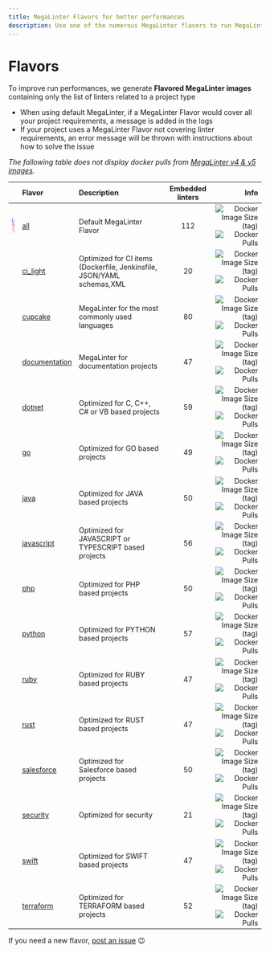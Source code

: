 ```yaml
---
title: MegaLinter Flavors for better performances
description: Use one of the numerous MegaLinter flavors to run MegaLinter even faster with only the linters you need
---
```

<!-- markdownlint-disable MD013 -->
<!-- Generated by .automation/build.py, please do not update manually -->
<!-- flavors-section-start -->

# Flavors

To improve run performances, we generate **Flavored MegaLinter images** containing only the list of linters related to a project type

- When using default MegaLinter, if a MegaLinter Flavor would cover all your project requirements, a message is added in the logs
- If your project uses a MegaLinter Flavor not covering linter requirements, an error message will be thrown with instructions about how to solve the issue

_The following table does not display docker pulls from [MegaLinter v4 & v5 images](https://hub.docker.com/r/nvuillam/mega-linter)._

<!-- flavors-table-start -->
|                                                                         <!-- -->                                                                         | Flavor                                                 | Description                                                            | Embedded linters |                                                                                                                                                                                                      Info |
|:--------------------------------------------------------------------------------------------------------------------------------------------------------:|:-------------------------------------------------------|:-----------------------------------------------------------------------|:----------------:|----------------------------------------------------------------------------------------------------------------------------------------------------------------------------------------------------------:|
| <img src="https://github.com/oxsecurity/megalinter/raw/main/docs/assets/images/mega-linter-square.png" alt="" height="32px" class="megalinter-icon"></a> | [all](https://megalinter.io/6.20.0/supported-linters/) | Default MegaLinter Flavor                                              |       112        |                             ![Docker Image Size (tag)](https://img.shields.io/docker/image-size/oxsecurity/megalinter/v6.20.0) ![Docker Pulls](https://img.shields.io/docker/pulls/oxsecurity/megalinter) |
|      <img src="https://github.com/oxsecurity/megalinter/raw/main/docs/assets/icons/ci_light.ico" alt="" height="32px" class="megalinter-icon"></a>       | [ci_light](flavors/ci_light.md)                        | Optimized for CI items (Dockerfile, Jenkinsfile, JSON/YAML schemas,XML |        20        |           ![Docker Image Size (tag)](https://img.shields.io/docker/image-size/oxsecurity/megalinter-ci_light/v6.20.0) ![Docker Pulls](https://img.shields.io/docker/pulls/oxsecurity/megalinter-ci_light) |
|       <img src="https://github.com/oxsecurity/megalinter/raw/main/docs/assets/icons/cupcake.ico" alt="" height="32px" class="megalinter-icon"></a>       | [cupcake](flavors/cupcake.md)                          | MegaLinter for the most commonly used languages                        |        80        |             ![Docker Image Size (tag)](https://img.shields.io/docker/image-size/oxsecurity/megalinter-cupcake/v6.20.0) ![Docker Pulls](https://img.shields.io/docker/pulls/oxsecurity/megalinter-cupcake) |
|    <img src="https://github.com/oxsecurity/megalinter/raw/main/docs/assets/icons/documentation.ico" alt="" height="32px" class="megalinter-icon"></a>    | [documentation](flavors/documentation.md)              | MegaLinter for documentation projects                                  |        47        | ![Docker Image Size (tag)](https://img.shields.io/docker/image-size/oxsecurity/megalinter-documentation/v6.20.0) ![Docker Pulls](https://img.shields.io/docker/pulls/oxsecurity/megalinter-documentation) |
|       <img src="https://github.com/oxsecurity/megalinter/raw/main/docs/assets/icons/dotnet.ico" alt="" height="32px" class="megalinter-icon"></a>        | [dotnet](flavors/dotnet.md)                            | Optimized for C, C++, C# or VB based projects                          |        59        |               ![Docker Image Size (tag)](https://img.shields.io/docker/image-size/oxsecurity/megalinter-dotnet/v6.20.0) ![Docker Pulls](https://img.shields.io/docker/pulls/oxsecurity/megalinter-dotnet) |
|         <img src="https://github.com/oxsecurity/megalinter/raw/main/docs/assets/icons/go.ico" alt="" height="32px" class="megalinter-icon"></a>          | [go](flavors/go.md)                                    | Optimized for GO based projects                                        |        49        |                       ![Docker Image Size (tag)](https://img.shields.io/docker/image-size/oxsecurity/megalinter-go/v6.20.0) ![Docker Pulls](https://img.shields.io/docker/pulls/oxsecurity/megalinter-go) |
|        <img src="https://github.com/oxsecurity/megalinter/raw/main/docs/assets/icons/java.ico" alt="" height="32px" class="megalinter-icon"></a>         | [java](flavors/java.md)                                | Optimized for JAVA based projects                                      |        50        |                   ![Docker Image Size (tag)](https://img.shields.io/docker/image-size/oxsecurity/megalinter-java/v6.20.0) ![Docker Pulls](https://img.shields.io/docker/pulls/oxsecurity/megalinter-java) |
|     <img src="https://github.com/oxsecurity/megalinter/raw/main/docs/assets/icons/javascript.ico" alt="" height="32px" class="megalinter-icon"></a>      | [javascript](flavors/javascript.md)                    | Optimized for JAVASCRIPT or TYPESCRIPT based projects                  |        56        |       ![Docker Image Size (tag)](https://img.shields.io/docker/image-size/oxsecurity/megalinter-javascript/v6.20.0) ![Docker Pulls](https://img.shields.io/docker/pulls/oxsecurity/megalinter-javascript) |
|         <img src="https://github.com/oxsecurity/megalinter/raw/main/docs/assets/icons/php.ico" alt="" height="32px" class="megalinter-icon"></a>         | [php](flavors/php.md)                                  | Optimized for PHP based projects                                       |        50        |                     ![Docker Image Size (tag)](https://img.shields.io/docker/image-size/oxsecurity/megalinter-php/v6.20.0) ![Docker Pulls](https://img.shields.io/docker/pulls/oxsecurity/megalinter-php) |
|       <img src="https://github.com/oxsecurity/megalinter/raw/main/docs/assets/icons/python.ico" alt="" height="32px" class="megalinter-icon"></a>        | [python](flavors/python.md)                            | Optimized for PYTHON based projects                                    |        57        |               ![Docker Image Size (tag)](https://img.shields.io/docker/image-size/oxsecurity/megalinter-python/v6.20.0) ![Docker Pulls](https://img.shields.io/docker/pulls/oxsecurity/megalinter-python) |
|        <img src="https://github.com/oxsecurity/megalinter/raw/main/docs/assets/icons/ruby.ico" alt="" height="32px" class="megalinter-icon"></a>         | [ruby](flavors/ruby.md)                                | Optimized for RUBY based projects                                      |        47        |                   ![Docker Image Size (tag)](https://img.shields.io/docker/image-size/oxsecurity/megalinter-ruby/v6.20.0) ![Docker Pulls](https://img.shields.io/docker/pulls/oxsecurity/megalinter-ruby) |
|        <img src="https://github.com/oxsecurity/megalinter/raw/main/docs/assets/icons/rust.ico" alt="" height="32px" class="megalinter-icon"></a>         | [rust](flavors/rust.md)                                | Optimized for RUST based projects                                      |        47        |                   ![Docker Image Size (tag)](https://img.shields.io/docker/image-size/oxsecurity/megalinter-rust/v6.20.0) ![Docker Pulls](https://img.shields.io/docker/pulls/oxsecurity/megalinter-rust) |
|     <img src="https://github.com/oxsecurity/megalinter/raw/main/docs/assets/icons/salesforce.ico" alt="" height="32px" class="megalinter-icon"></a>      | [salesforce](flavors/salesforce.md)                    | Optimized for Salesforce based projects                                |        50        |       ![Docker Image Size (tag)](https://img.shields.io/docker/image-size/oxsecurity/megalinter-salesforce/v6.20.0) ![Docker Pulls](https://img.shields.io/docker/pulls/oxsecurity/megalinter-salesforce) |
|      <img src="https://github.com/oxsecurity/megalinter/raw/main/docs/assets/icons/security.ico" alt="" height="32px" class="megalinter-icon"></a>       | [security](flavors/security.md)                        | Optimized for security                                                 |        21        |           ![Docker Image Size (tag)](https://img.shields.io/docker/image-size/oxsecurity/megalinter-security/v6.20.0) ![Docker Pulls](https://img.shields.io/docker/pulls/oxsecurity/megalinter-security) |
|        <img src="https://github.com/oxsecurity/megalinter/raw/main/docs/assets/icons/swift.ico" alt="" height="32px" class="megalinter-icon"></a>        | [swift](flavors/swift.md)                              | Optimized for SWIFT based projects                                     |        47        |                 ![Docker Image Size (tag)](https://img.shields.io/docker/image-size/oxsecurity/megalinter-swift/v6.20.0) ![Docker Pulls](https://img.shields.io/docker/pulls/oxsecurity/megalinter-swift) |
|      <img src="https://github.com/oxsecurity/megalinter/raw/main/docs/assets/icons/terraform.ico" alt="" height="32px" class="megalinter-icon"></a>      | [terraform](flavors/terraform.md)                      | Optimized for TERRAFORM based projects                                 |        52        |         ![Docker Image Size (tag)](https://img.shields.io/docker/image-size/oxsecurity/megalinter-terraform/v6.20.0) ![Docker Pulls](https://img.shields.io/docker/pulls/oxsecurity/megalinter-terraform) |
<!-- flavors-table-end -->

If you need a new flavor, [post an issue](https://github.com/oxsecurity/megalinter/issues) :wink:


<!-- flavors-section-end -->
